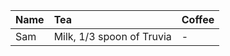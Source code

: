 |Name |Tea                      |Coffee |
|:----|:---                     |:------|
|Sam  |Milk, 1/3 spoon of Truvia| -     |
